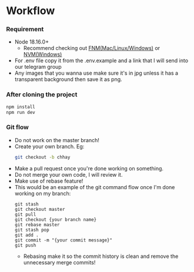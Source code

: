 # Workflow

### Requirement

- Node 18.16.0+
  - Recommend checking out [FNM(Mac/Linux/Windows)](https://github.com/Schniz/fnm) or [NVM(Windows)](https://github.com/nvm-sh/nvm)
- For .env file copy it from the .env.example and a link that I will send into our telegram group
- Any images that you wanna use make sure it's in jpg unless it has a transparent background then save it as png.

### After cloning the project

```bash
npm install
npm run dev
```

### Git flow

- Do not work on the master branch!
- Create your own branch. Eg:
  ```bash
  git checkout -b chhay
  ```
- Make a pull request once you're done working on something.
- Do not merge your own code, I will review it.
- Make use of rebase feature!
- This would be an example of the git command flow once I'm done working on my branch:
  ```
  git stash
  git checkout master
  git pull
  git checkout {your branch name}
  git rebase master
  git stash pop
  git add .
  git commit -m "{your commit message}"
  git push
  ```
  - Rebasing make it so the commit history is clean and remove the unnecessary merge commits!
